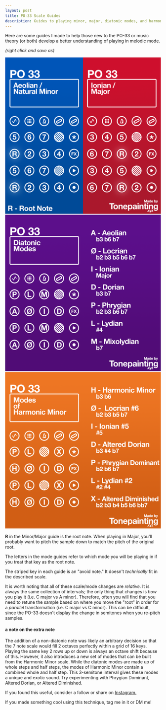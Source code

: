 ```yaml
---
layout: post
title: PO-33 Scale Guides
description: Guides to playing minor, major, diatonic modes, and harmonic minor modes on the PO-33.
---
```


Here are some guides I made to help those new to the PO-33 or music theory (or both) develop a better understanding of playing in melodic mode.

*(right click and save as)*

![](/assets/images/PO33%20Major%20and%20Minor.png)
![](/assets/images/PO33%20Diatonic%20Modes.png)
![](/assets/images/PO33%20Modes%20of%20Harmonic%20Minor.png)

**R** in the Minor/Major guide is the root note. When playing in Major, you'll probably want to pitch the sample down to match the pitch of the original root. 

The letters in the mode guides refer to which mode you will be playing in if you treat that key as the root note.

The striped key in each guide is an "avoid note." It doesn't *technically* fit in the described scale.

It is worth noting that all of these scale/mode changes are *relative.* It is always the same collection of intervals; the only thing that changes is *how* you play it (i.e. C major vs A minor). Therefore, often you will find that you need to retune the sample based on where you move the "root" in order for a *parallel* transformation (i.e. C major vs C minor). This can be difficult, since the PO-33 doesn't display the change in semitones when you re-pitch samples.

#### a note on the extra note
The addition of a non-diatonic note was likely an arbitrary decision so that the 7 note scale would fill 2 octaves perfectly within a grid of 16 keys. Playing the same key 2 rows up or down is always an octave shift because of this. However, it also introduces a new set of modes that can be built from the Harmonic Minor scale. While the diatonic modes are made up of whole steps and half steps, the modes of Harmonic Minor contain a combined whole and half step. This 3-semitone interval gives these modes a unique and exotic sound. Try experimenting with Phrygian Dominant, Altered Dorian, or Altered Diminished.

If you found this useful, consider a follow or share on [Instagram.](https://www.instagram.com/tonepainting/)

If you made something cool using this technique, tag me in it or DM me!

